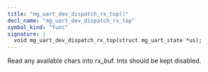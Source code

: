```yaml
---
title: "mg_uart_dev_dispatch_rx_top()"
decl_name: "mg_uart_dev_dispatch_rx_top"
symbol_kind: "func"
signature: |
  void mg_uart_dev_dispatch_rx_top(struct mg_uart_state *us);
---
```


Read any available chars into rx_buf. Ints should be kept disabled. 


